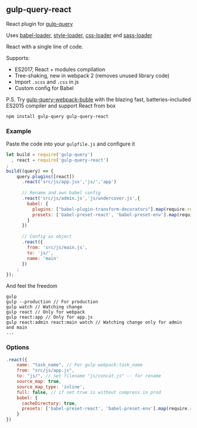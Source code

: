## gulp-query-react
React plugin for [gulp-query](https://github.com/gulp-query/gulp-query)

Uses
[babel-loader](https://www.npmjs.com/package/babel-loader),
[style-loader](https://www.npmjs.com/package/style-loader),
[css-loader](https://www.npmjs.com/package/css-loader) and
[sass-loader](https://www.npmjs.com/package/sass-loader)

React with a single line of code.

Supports:
* ES2017, React + modules compilation
* Tree-shaking, new in webpack 2 (removes unused library code)
* Import `.scss` and `.css` in js
* Custom config for Babel

P.S. Try [gulp-query-webpack-buble](https://github.com/gulp-query/gulp-query-webpack-buble) with the blazing fast, batteries-included ES2015 compiler and support React from box

```text
npm install gulp-query gulp-query-react
```

### Example
Paste the code into your `gulpfile.js` and configure it
```javascript
let build = require('gulp-query')
  , react = require('gulp-query-react')
;
build((query) => {
    query.plugins([react])
      .react('src/js/app.jsx','js/','app')
    
      // Rename and own babel config
      .react('src/js/admin.js','js/undercover.js',{
        babel: {
          plugins: ["babel-plugin-transform-decorators"].map(require.resolve),
          presets: ['babel-preset-react', 'babel-preset-env'].map(require.resolve)
        }
      })
    
      // Config as object
      .react({
        from: 'src/js/main.js',
        to: 'js/',
        name: 'main'
      })
    ;
});
```
And feel the freedom
```
gulp
gulp --production // For production
gulp watch // Watching change
gulp react // Only for webpack
gulp react:app // Only for app.js
gulp react:admin react:main watch // Watching change only for admin and main
...
```

### Options
```javascript
.react({
    name: "task_name", // For gulp webpack:task_name 
    from: "src/js/app.js",
    to: "js/", // set filename "js/concat.js" -- for rename
    source_map: true,
    source_map_type: 'inline',
    full: false, // if set true is without compress in prod
    babel: {
      cacheDirectory: true,
      presets: ['babel-preset-react', 'babel-preset-env'].map(require.resolve)
    }
})
```